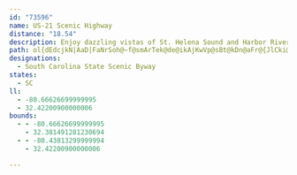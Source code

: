 ```yaml
---
id: "73596"
name: US-21 Scenic Highway
distance: "18.54"
description: Enjoy dazzling vistas of St. Helena Sound and Harbor River from the Lady's Island Bridge as you drive the US-21 Scenic Highway.
path: ol{dEdcjkN|AaD|FaNrSoh@~f@smArTek@de@ikAjKwVp@sBt@kDn@aFr@{JlCki@x@iM^_EFcDkAsMyCeU_@yEDaDNeBrCaM~@sFjGmh@NeD?sB]iEoEwWIgECmKOeCaMgj@mEk`@YoDUiRDoNvFi}A@{FQ}C]iCe@eCsBgFyBkD_SoRwEiFiCsEs^e{@_BeF}A{GqAkK_QykD]uI?mJB{Ed@iIhAqJdBqIzgAaoEnA}Dz@mBbAeBbAqAxA{AdBmAfEiCxUcMb`@qP|Ak@tAMrC@bCl@~@j@n@j@|E`Hn@j@hH|EbQ~I
designations:
  - South Carolina State Scenic Byway
states:
  - SC
ll:
  - -80.66626699999995
  - 32.42200900000006
bounds:
  - - -80.66626699999995
    - 32.381491281230694
  - - -80.43813299999994
    - 32.42200900000006

---
```


